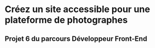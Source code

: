 # Créez un site accessible pour une plateforme de photographes
## Projet 6 du parcours Développeur Front-End
